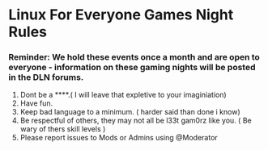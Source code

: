 # Linux For Everyone Games Night Rules

### Reminder: We hold these events once a month and are open to everyone - information on these gaming nights will be posted in the DLN forums.

1. Dont be a ****.( I will leave that expletive to your imaginiation)
2. Have fun.
3. Keep bad language to a minimum. ( harder said than done i know)
4. Be respectful of others, they may not all be l33t gam0rz like you. ( Be wary of thers skill levels )
5. Please report issues to Mods or Admins using @Moderator
